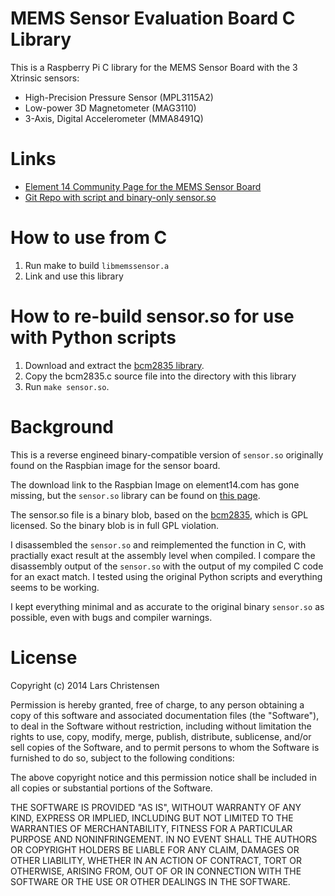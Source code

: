 # MEMS Sensor Evaluation Board C Library

This is a Raspberry Pi C library for the MEMS Sensor Board with the 3 Xtrinsic
sensors:

  * High-Precision Pressure Sensor (MPL3115A2)
  * Low-power 3D Magnetometer (MAG3110)
  * 3-Axis, Digital Accelerometer (MMA8491Q)

# Links

  * [Element 14 Community Page for the MEMS Sensor Board](http://www.element14.com/community/community/designcenter/mems-sensor-board)
  * [Git Repo with script and binary-only sensor.so](http://git.oschina.net/embest/rpi_sensor_board.git)

# How to use from C

  1. Run make to build `libmemssensor.a`
  2. Link and use this library

# How to re-build sensor.so for use with Python scripts

  1. Download and extract the [bcm2835 library](http://www.airspayce.com/mikem/bcm2835/).
  2. Copy the bcm2835.c source file into the directory with this library
  3. Run `make sensor.so`.

# Background

This is a reverse engineed binary-compatible version of `sensor.so` originally
found on the Raspbian image for the sensor board.

The download link to the Raspbian Image on element14.com has gone missing, but
the `sensor.so` library can be found on [this
page](http://git.oschina.net/embest/rpi_sensor_board.git).

The sensor.so file is a binary blob, based on the
[bcm2835](http://www.airspayce.com/mikem/bcm2835/), which is GPL licensed. So
the binary blob is in full GPL violation.

I disassembled the `sensor.so` and reimplemented the function in C, with
practially exact result at the assembly level when compiled. I compare the
disassembly output of the `sensor.so` with the output of my compiled C code for
an exact match. I tested using the original Python scripts and everything seems
to be working.

I kept everything minimal and as accurate to the original binary `sensor.so` as
possible, even with bugs and compiler warnings.

# License

Copyright (c) 2014 Lars Christensen

Permission is hereby granted, free of charge, to any person obtaining a copy
of this software and associated documentation files (the "Software"), to deal
in the Software without restriction, including without limitation the rights
to use, copy, modify, merge, publish, distribute, sublicense, and/or sell
copies of the Software, and to permit persons to whom the Software is
furnished to do so, subject to the following conditions:

The above copyright notice and this permission notice shall be included in
all copies or substantial portions of the Software.

THE SOFTWARE IS PROVIDED "AS IS", WITHOUT WARRANTY OF ANY KIND, EXPRESS OR
IMPLIED, INCLUDING BUT NOT LIMITED TO THE WARRANTIES OF MERCHANTABILITY,
FITNESS FOR A PARTICULAR PURPOSE AND NONINFRINGEMENT. IN NO EVENT SHALL THE
AUTHORS OR COPYRIGHT HOLDERS BE LIABLE FOR ANY CLAIM, DAMAGES OR OTHER
LIABILITY, WHETHER IN AN ACTION OF CONTRACT, TORT OR OTHERWISE, ARISING FROM,
OUT OF OR IN CONNECTION WITH THE SOFTWARE OR THE USE OR OTHER DEALINGS IN
THE SOFTWARE.
